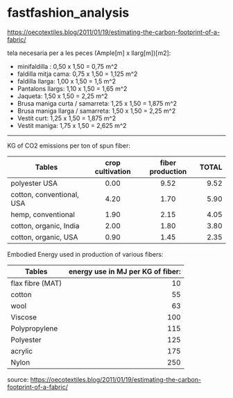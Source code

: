 # fastfashion_analysis

https://oecotextiles.blog/2011/01/19/estimating-the-carbon-footprint-of-a-fabric/

tela necesaria per a les peces (Ample[m] x llarg[m])[m2]:
- minifaldilla : 0,50 x 1,50 = 0,75 m^2
- faldilla mitja cama: 0,75 x 1,50 = 1,125 m^2
- faldilla llarga: 1,00 x 1,50 = 1,5 m^2
- Pantalons llargs: 1,10 x 1,50 = 1,65 m^2
- Jaqueta: 1,50 x 1,50 = 2,25 m^2
- Brusa maniga curta / samarreta: 1,25 x 1,50 = 1,875 m^2
- Brusa maniga llarga / samarreta: 1,50 x 1,50 = 2,25 m^2
- Vestit curt: 1,25 x 1,50 = 1,875 m^2
- Vestit maniga: 1,75 x 1,50 = 2,625 m^2


--------------


KG of CO2 emissions per ton of spun fiber:

| Tables                     | crop cultivation  | fiber production  | TOTAL |
| -------------------------- |:-----------------:| :----------------:|------:|
| polyester USA              | 0.00              | 9.52              | 9.52  |
| cotton, conventional, USA  | 4.20              | 1.70              | 5.90  |
| hemp, conventional         | 1.90              | 2.15              | 4.05  |
| cotton, organic, India     | 2.00              | 1.80              | 3.80  |
| cotton, organic, USA       | 0.90              | 1.45              | 2.35  |



Embodied Energy used in production of various fibers:

| Tables            | energy use in MJ per KG of fiber: |
| ------------------|----------------------------------:|
| flax fibre (MAT)  | 10                                |
| cotton            | 55                                |
| wool              | 63                                |
| Viscose           | 100                               |
| Polypropylene     | 115                               | 
| Polyester         | 125                               | 
| acrylic           | 175                               | 
| Nylon             | 250                               | 


source: https://oecotextiles.blog/2011/01/19/estimating-the-carbon-footprint-of-a-fabric/

